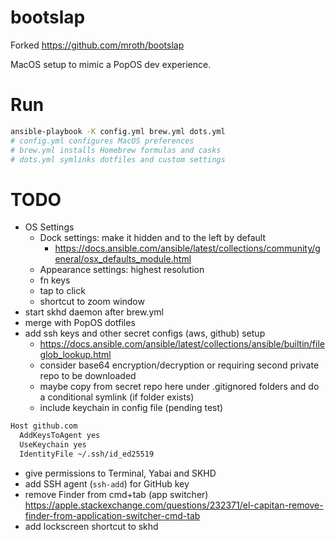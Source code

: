 # bootslap

Forked https://github.com/mroth/bootslap

MacOS setup to mimic a PopOS dev experience.

# Run
```sh
ansible-playbook -K config.yml brew.yml dots.yml
# config.yml configures MacOS preferences
# brew.yml installs Homebrew formulas and casks
# dots.yml symlinks dotfiles and custom settings
```

# TODO
- OS Settings
  - Dock settings: make it hidden and to the left by default
    - https://docs.ansible.com/ansible/latest/collections/community/general/osx_defaults_module.html
  - Appearance settings: highest resolution
  - fn keys
  - tap to click
  - shortcut to zoom window
- start skhd daemon after brew.yml
- merge with PopOS dotfiles
- add ssh keys and other secret configs (aws, github) setup
  - https://docs.ansible.com/ansible/latest/collections/ansible/builtin/fileglob_lookup.html
  - consider base64 encryption/decryption or requiring second private repo to be downloaded
  - maybe copy from secret repo here under .gitignored folders and do a conditional symlink (if folder exists)
  - include keychain in config file (pending test)
```sh
Host github.com
  AddKeysToAgent yes
  UseKeychain yes
  IdentityFile ~/.ssh/id_ed25519
```
- give permissions to Terminal, Yabai and SKHD
- add SSH agent (`ssh-add`) for GitHub key
- remove Finder from cmd+tab (app switcher) https://apple.stackexchange.com/questions/232371/el-capitan-remove-finder-from-application-switcher-cmd-tab
- add lockscreen shortcut to skhd
